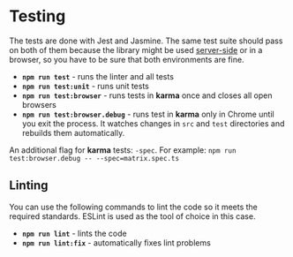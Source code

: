 # Testing

The tests are done with Jest and Jasmine. The same test suite should
pass on both of them because the library might be used
[server-side](server-side-installation) or in a browser, so you have
to be sure that both environments are fine.

* **`npm run test`** - runs the linter and all tests
* **`npm run test:unit`** - runs unit tests
* **`npm run test:browser`** - runs tests in **karma** once and closes all open browsers
* **`npm run test:browser.debug`** - runs test in **karma** only in Chrome until you exit the process. It watches changes in `src` and `test` directories and rebuilds them automatically.

An additional flag for **karma** tests: `-spec`. For example: `npm run test:browser.debug -- --spec=matrix.spec.ts`

## Linting

You can use the following commands to lint the code so it meets the
required standards. ESLint is used as the tool of choice in this case.

* **`npm run lint`** - lints the code
* **`npm run lint:fix`** - automatically fixes lint problems